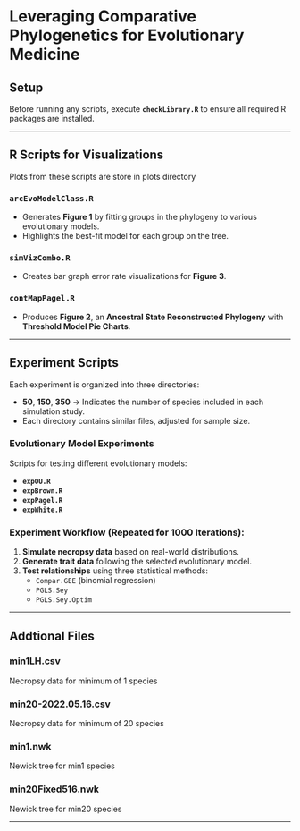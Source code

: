 # Leveraging Comparative Phylogenetics for Evolutionary Medicine  

## Setup  
Before running any scripts, execute **`checkLibrary.R`** to ensure all required R packages are installed.  

---

## R Scripts for Visualizations
Plots from these scripts are store in plots directory

### `arcEvoModelClass.R`  
- Generates **Figure 1** by fitting groups in the phylogeny to various evolutionary models.  
- Highlights the best-fit model for each group on the tree.  

### `simVizCombo.R`  
- Creates bar graph error rate visualizations for **Figure 3**.  

### `contMapPagel.R`  
- Produces **Figure 2**, an **Ancestral State Reconstructed Phylogeny** with **Threshold Model Pie Charts**.  

---

## Experiment Scripts  

Each experiment is organized into three directories:  
- **50**, **150**, **350** → Indicates the number of species included in each simulation study.  
- Each directory contains similar files, adjusted for sample size.  

### Evolutionary Model Experiments  
Scripts for testing different evolutionary models:  
- **`expOU.R`**  
- **`expBrown.R`**  
- **`expPagel.R`**  
- **`expWhite.R`**  

### **Experiment Workflow (Repeated for 1000 Iterations):**  
1. **Simulate necropsy data** based on real-world distributions.  
2. **Generate trait data** following the selected evolutionary model.  
3. **Test relationships** using three statistical methods:  
   - `Compar.GEE` (binomial regression)  
   - `PGLS.Sey`  
   - `PGLS.Sey.Optim`  

---


## Addtional Files

###  min1LH.csv
Necropsy data for minimum of 1 species

###  min20-2022.05.16.csv
Necropsy data for minimum of 20 species

### min1.nwk
Newick tree for min1 species

### min20Fixed516.nwk
Newick tree for min20 species

---


